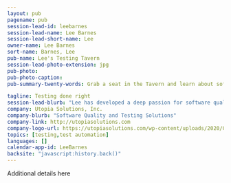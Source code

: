 ```yaml
---
layout: pub
pagename: pub
session-lead-id: leebarnes
session-lead-name: Lee Barnes
session-lead-short-name: Lee
owner-name: Lee Barnes
sort-name: Barnes, Lee
pub-name: Lee's Testing Tavern
session-lead-photo-extension: jpg
pub-photo: 
pub-photo-caption: 
pub-summary-twenty-words: Grab a seat in the Tavern and learn about software testing, test automation and performance testing

tagline: Testing done right
session-lead-blurb: "Lee has developed a deep passion for software quality and testing and has spent over 25 years helping organizations of all sizes incorporate effective and efficient testing practices into their software development efforts.  Much of that time was spent helping organizations realize the value promised by test automation and performance testing.  Recently, Lee’s focus has been on bring quality and testing practices to DevOps teams.  He speaks regularly at software development and testing conferences and was recently selected to be a lecturer at Caltech."
company: Utopia Solutions, Inc.
company-blurb: "Software Quality and Testing Solutions"
company-link: http://utopiasolutions.com
company-logo-url: https://utopiasolutions.com/wp-content/uploads/2020/07/Utopia-2c-logo.jpg
topics: [testing,test automation]
languages: []
calendar-app-id: LeeBarnes
backsite: "javascript:history.back()"
---
```

Additional details here

